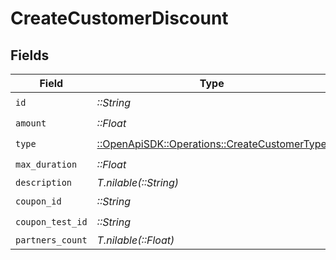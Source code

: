 # CreateCustomerDiscount


## Fields

| Field                                                                                         | Type                                                                                          | Required                                                                                      | Description                                                                                   |
| --------------------------------------------------------------------------------------------- | --------------------------------------------------------------------------------------------- | --------------------------------------------------------------------------------------------- | --------------------------------------------------------------------------------------------- |
| `id`                                                                                          | *::String*                                                                                    | :heavy_check_mark:                                                                            | N/A                                                                                           |
| `amount`                                                                                      | *::Float*                                                                                     | :heavy_check_mark:                                                                            | N/A                                                                                           |
| `type`                                                                                        | [::OpenApiSDK::Operations::CreateCustomerType](../../models/operations/createcustomertype.md) | :heavy_check_mark:                                                                            | N/A                                                                                           |
| `max_duration`                                                                                | *::Float*                                                                                     | :heavy_check_mark:                                                                            | N/A                                                                                           |
| `description`                                                                                 | *T.nilable(::String)*                                                                         | :heavy_minus_sign:                                                                            | N/A                                                                                           |
| `coupon_id`                                                                                   | *::String*                                                                                    | :heavy_check_mark:                                                                            | N/A                                                                                           |
| `coupon_test_id`                                                                              | *::String*                                                                                    | :heavy_check_mark:                                                                            | N/A                                                                                           |
| `partners_count`                                                                              | *T.nilable(::Float)*                                                                          | :heavy_minus_sign:                                                                            | N/A                                                                                           |